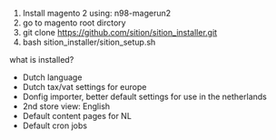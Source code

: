 1. Install magento 2 using: n98-magerun2
2. go to magento root dirctory 
3. git clone https://github.com/sition/sition_installer.git
4. bash sition_installer/sition_setup.sh

what is installed?
- Dutch language
- Dutch tax/vat settings for europe
- Donfig importer, better default settings for use in the netherlands
- 2nd store view: English
- Default content pages for NL
- Default cron jobs
